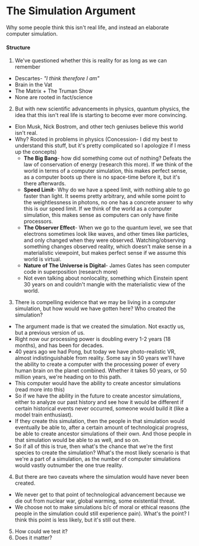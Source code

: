 # The Simulation Argument
Why some people think this isn't real life, and instead an elaborate computer simulation.

#### Structure
1. We've questioned whether this is reality for as long as we can remember
  * Descartes- *"I think therefore I am"*
  * Brain in the Vat
  * The Matrix + The Truman Show
  * None are rooted in fact/science
2. But with new scientific advancements in physics, quantum physics, the idea that this isn't real life is starting to become ever more convincing.
  * Elon Musk, Nick Bostrom, and other tech geniuses believe this world isn't real.
  * Why? Rooted in problems in physics (Concession- I did my best to understand this stuff, but it's pretty complicated so I apologize if I mess up the concepts)
    * **The Big Bang**- how did something come out of nothing? Defeats the law of conservation of energy (research this more). If we think of the world in terms of a computer simulation, this makes perfect sense, as a computer boots up there is no space-time before it, but it's there afterwards.  
    * **Speed Limit**- Why do we have a speed limit, with nothing able to go faster than light. It seems pretty arbitrary, and while some point to the weightlessness in photons, no one has a concrete answer to why this is our speed limit. If we think of the world as a computer simulation, this makes sense as computers can only have finite processors.
    * **The Observer Effect**- When we go to the quantum level, we see that electrons sometimes look like waves, and other times like particles, and only changed when they were observed. Watching/observing something changes observed reality, which doesn't make sense in a materialistic viewpoint, but makes perfect sense if we assume this world is virtual.
    * **Nature of The Universe is Digital**- James Gates has seen computer code in superposition (research more)
    * Not even talking about nonlocality, something which Einstein spent 30 years on and couldn't mangle with the materialistic view of the world.
3. There is compelling evidence that we may be living in a computer simulation, but how would we have gotten here? Who created the simulation?
  * The argument made is that we created the simulation. Not exactly us, but a previous version of us.
  * Right now our processing power is doubling every 1-2 years (18 months), and has been for decades.
  * 40 years ago we had Pong, but today we have photo-realistic VR, almost indistinguishable from reality. Some say in 50 years we'll have the ability to create a computer with the processing power of every human brain on the planet combined. Whether it takes 50 years, or 50 million years, we're heading on to this path.
  * This computer would have the ability to create ancestor simulations (read more into this)
  * So if we have the ability in the future to create ancestor simulations, either to analyze our past history and see how it would be different if certain historical events never occurred, someone would build it (like a model train enthusiast).
  * If they create this simulation, then the people in that simulation would eventually be able to, after a certain amount of technological progress, be able to create ancestor simulations of their own. And those people in that simulation would be able to as well, and so on.
  * So if all of this is true, then what's the chance that we're the first species to create the simulation? What's the most likely scenario is that we're a part of a simulation, as the number of computer simulations would vastly outnumber the one true reality.
4. But there are two caveats where the simulation would have never been created.
  * We never get to that point of technological advancement because we die out from nuclear war, global warming, some existential threat.
  * We choose not to make simulations b/c of moral or ethical reasons (the people in the simulation could still experience pain). What's the point? I think this point is less likely, but it's still out there.
5. How could we test it?
6. Does it matter?
